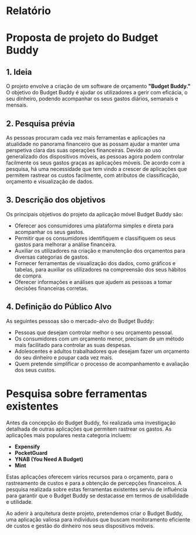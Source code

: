 # Relatório

# Proposta de projeto do Budget Buddy

## 1. Ideia
O projeto envolve a criação de um software de orçamento **"Budget Buddy."** O objetivo do Budget Buddy é ajudar os utilizadores a gerir com eficácia, o seu dinheiro, podendo acompanhar os seus gastos diários, semanais e mensais.

## 2. Pesquisa prévia
As pessoas procuram cada vez mais ferramentas e aplicações na atualidade no panorama financeiro que as possam ajudar a manter uma perspetiva clara das suas operações financeiras. Devido ao uso generalizado dos dispositivos móveis, as pessoas agora podem controlar facilmente os seus gastos graças as aplicações móveis. De acordo com a pesquisa, há uma necessidade que tem vindo a crescer de aplicações que permitem rastrear os custos facilmente, com atributos de classificação, orçamento e visualização de dados.

## 3. Descrição dos objetivos
Os principais objetivos do projeto da aplicação móvel Budget Buddy são:
- Oferecer aos consumidores uma plataforma simples e direta para acompanhar os seus gastos.
- Permitir que os consumidores identifiquem e classifiquem os seus gastos para melhorar a análise financeira.
- Auxiliar os utilizadores na criação e manutenção dos orçamentos para diversas categorias de gastos.
- Fornecer ferramentas de visualização dos dados, como gráficos e tabelas, para auxiliar os utilizadores na compreensão dos seus hábitos de compra.
- Oferecer informações e análises que ajudem as pessoas a tomar decisões financeiras corretas.

## 4. Definição do Público Alvo
As seguintes pessoas são o mercado-alvo do Budget Buddy:
- Pessoas que desejam controlar melhor o seu orçamento pessoal.
- Os consumidores com um orçamento menor, precisam de um método mais facilitado para controlar as suas despesas.
- Adolescentes e adultos trabalhadores que desejam fazer um orçamento do seu dinheiro e poupar cada vez mais.
- Quem pretende simplificar o processo de acompanhamento e avaliação dos seus custos.

# Pesquisa sobre ferramentas existentes

Antes da concepção do Budget Buddy, foi realizada uma investigação detalhada de outras aplicações que permitem rastrear os gastos. As aplicações mais populares nesta categoria incluem:

- **Expensify**
- **PocketGuard**
- **YNAB (You Need A Budget)**
- **Mint**

Estas aplicações oferecem vários recursos para  o orçamento, para o rastreamento de custos e para a obtenção de percepções financeiros. A pesquisa realizada sobre estas ferramentas existentes serviu de influência para garantir que o Budget Buddy se destacasse em termos de usabilidade e utilidade.

Ao aderir à arquitetura deste projeto, pretendemos criar o Budget Buddy, uma aplicação valiosa para indivíduos que buscam monitoramento eficiente de custos e gestão do dinheiro nos seus dispositivos móveis.
